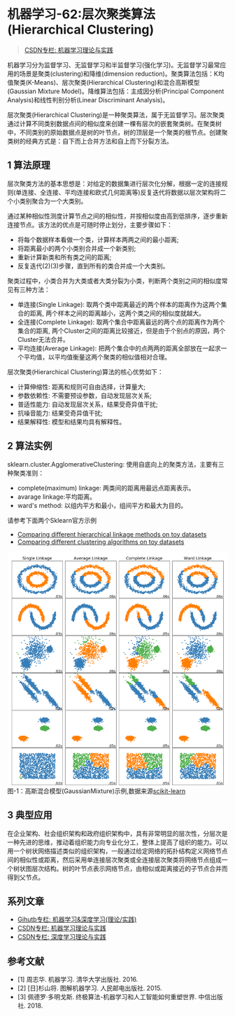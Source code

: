 # 机器学习-62:层次聚类算法(Hierarchical Clustering)

> [CSDN专栏: 机器学习理论与实践](https://blog.csdn.net/column/details/27839.html)

机器学习分为监督学习、无监督学习和半监督学习(强化学习)。无监督学习最常应用的场景是聚类(clustering)和降维(dimension reduction)。聚类算法包括：K均值聚类(K-Means)、层次聚类(Hierarchical Clustering)和混合高斯模型(Gaussian Mixture Model)。降维算法包括：主成因分析(Principal Component Analysis)和线性判别分析(Linear Discriminant Analysis)。

层次聚类(Hierarchical Clustering)是一种聚类算法，属于无监督学习。层次聚类通过计算不同类别数据点间的相似度来创建一棵有层次的嵌套聚类树。在聚类树中，不同类别的原始数据点是树的叶节点，树的顶层是一个聚类的根节点。创建聚类树的经典方式是：自下而上合并方法和自上而下分裂方法。

## 1 算法原理

层次聚类方法的基本思想是：对给定的数据集进行层次化分解，根据一定的连接规则(单连接、全连接、平均连接和欧式几何距离等)反复迭代将数据以层次架构将二个小类别聚合为一个大类别。

通过某种相似性测度计算节点之间的相似性，并按相似度由高到低排序，逐步重新连接节点。该方法的优点是可随时停止划分，主要步骤如下：

- 将每个数据样本看做一个类，计算样本两两之间的最小距离;
- 将距离最小的两个小类别合并成一个新类别;
- 重新计算新类和所有类之间的距离;
- 反复迭代(2)(3)步骤，直到所有的类合并成一个大类别。

聚类过程中，小类合并为大类或者大类分裂为小类，判断两个类别之间的相似度常见有三种方法：

- 单连接(Single Linkage): 取两个类中距离最近的两个样本的距离作为这两个集合的距离, 两个样本之间的距离越小，这两个类之间的相似度就越大。
- 全连接(Complete Linkage): 取两个集合中距离最远的两个点的距离作为两个集合的距离, 两个Cluster之间的距离比较接近，但是由于个别点的原因，两个Cluster无法合并。
- 平均连接(Average Linkage): 把两个集合中的点两两的距离全部放在一起求一个平均值，以平均值衡量这两个聚类的相似值相对合理。

层次聚类(Hierarchical Clustering)算法的核心优势如下：

- 计算伸缩性: 距离和规则可自由选择，计算量大;
- 参数依赖性: 不需要预设参数，自动发现层次关系;
- 普适性能力: 自动发现层次关系，结果受奇异值干扰;
- 抗噪音能力: 结果受奇异值干扰;
- 结果解释性: 模型和结果均具有解释性。

## 2 算法实例

sklearn.cluster.AgglomerativeClustering: 使用自底向上的聚类方法，主要有三种聚类准则：

- complete(maximum) linkage: 两类间的距离用最远点距离表示。
- avarage linkage:平均距离。
- ward's method: 以组内平方和最小，组间平方和最大为目的。

请参考下面两个Sklearn官方示例

- [Comparing different hierarchical linkage methods on toy datasets](http://scikit-learn.org/stable/auto_examples/cluster/plot_linkage_comparison.html)
- [Comparing different clustering algorithms on toy datasets](http://scikit-learn.org/stable/auto_examples/cluster/plot_cluster_comparison.html)

![层次聚类(Hierarchical Clustering)](../images/62-sklearn-cluster-agglomerative-clustering.png)
图-1：高斯混合模型(GaussianMixture)示例,数据来源[scikit-learn](http://scikit-learn.org)

## 3 典型应用

在企业架构、社会组织架构和政府组织架构中，具有非常明显的层次性，分层次是一种先进的思维，推动着组织能力向专业化分工，整体上提高了组织的能力。可以用一个树状网络描述类似的组织架构，一般通过给定网络的拓扑结构定义网络节点间的相似性或距离，然后采用单连接层次聚类或全连接层次聚类将网络节点组成一个树状图层次结构。树的叶节点表示网络节点，由相似或距离接近的子节点合并而得到父节点。

## 系列文章

- [Gihutb专栏: 机器学习&深度学习(理论/实践)](https://github.com/media-tm/MTOpenML)
- [CSDN专栏: 机器学习理论与实践](https://blog.csdn.net/column/details/27839.html)
- [CSDN专栏: 深度学习理论与实践](https://blog.csdn.net/column/details/27839.html)

## 参考文献

- [1] 周志华. 机器学习. 清华大学出版社. 2016.
- [2] [日]杉山将. 图解机器学习. 人民邮电出版社. 2015.
- [3] 佩德罗·多明戈斯. 终极算法-机器学习和人工智能如何重塑世界. 中信出版社. 2018.